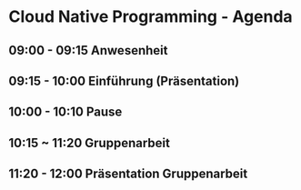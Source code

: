 # Cloud Native Programming - Agenda

## 09:00 - 09:15 Anwesenheit

## 09:15 - 10:00 Einführung (Präsentation)

## 10:00 - 10:10 Pause

## 10:15 ~ 11:20 Gruppenarbeit

## 11:20 - 12:00 Präsentation Gruppenarbeit

